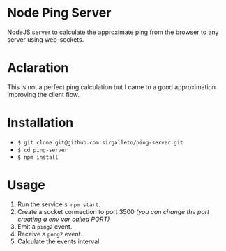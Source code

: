 # Node Ping Server
NodeJS server to calculate the approximate ping from the browser to any server using web-sockets.

# Aclaration

This is not a perfect ping calculation but I came to a good approximation improving the client flow.

# Installation

  - `$ git clone git@github.com:sirgalleto/ping-server.git`
  - `$ cd ping-server`
  - `$ npm install`

# Usage

  1. Run the service `$ npm start`.
  3. Create a socket connection to port 3500 *(you can change the port creating a env var called PORT)*
  2. Emit a `ping2` event.
  3. Receive a `pong2` event.
  4. Calculate the events interval.
